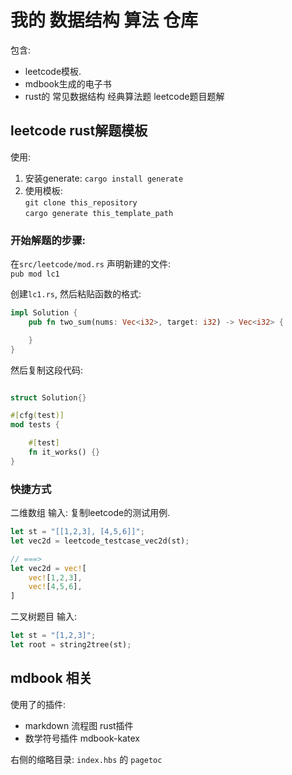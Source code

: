 


# 我的 数据结构  算法  仓库

包含:   
- leetcode模板.
- mdbook生成的电子书
- rust的 常见数据结构  经典算法题   leetcode题目题解



## leetcode  rust解题模板

使用:
1. 安装generate:  `cargo install generate`
2. 使用模板:  
 `git clone this_repository`   
 `cargo generate this_template_path`



### 开始解题的步骤:

在`src/leetcode/mod.rs` 声明新建的文件:  
`pub mod lc1`  

创建`lc1.rs`, 然后粘贴函数的格式:  

```rust
impl Solution {
    pub fn two_sum(nums: Vec<i32>, target: i32) -> Vec<i32> {

    }
}
```


然后复制这段代码:   

```rust

struct Solution{}

#[cfg(test)]
mod tests {

    #[test]
    fn it_works() {}
}

```






### 快捷方式  

二维数组 输入: 复制leetcode的测试用例. 
```rust
let st = "[[1,2,3], [4,5,6]]";
let vec2d = leetcode_testcase_vec2d(st); 

// ===>
let vec2d = vec![
    vec![1,2,3],
    vec![4,5,6],
]
```

二叉树题目 输入: 
```rust
let st = "[1,2,3]";
let root = string2tree(st);
```

## mdbook 相关
使用了的插件:  
- markdown 流程图 rust插件
- 数学符号插件 mdbook-katex 


右侧的缩略目录:  `index.hbs` 的 `pagetoc` 






